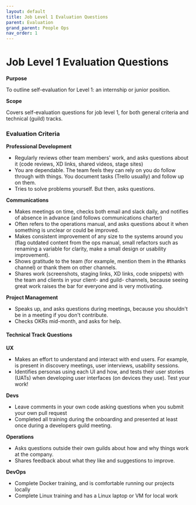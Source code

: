 ```yaml
---
layout: default
title: Job Level 1 Evaluation Questions
parent: Evaluation
grand_parent: People Ops
nav_order: 1
---
```


# Job Level 1 Evaluation Questions

**Purpose**

To outline self-evaluation for Level 1: an internship or junior position.

**Scope**

Covers self-evaluation questions for job level 1, for both general criteria and technical (guild) tracks.


### Evaluation Criteria 

**Professional Development**

  - Regularly reviews other team members' work, and asks questions about
    it (code reviews, XD links, shared videos, stage sites)
  - You are dependable. The team feels they can rely on you do follow
    through with things. You document tasks (Trello usually) and follow
    up on them.
  - Tries to solve problems yourself. But then, asks questions.

**Communications**

  - Makes meetings on time, checks both email and slack daily, and
    notifies of absence in advance (and follows communications charter)
  - Often refers to the operations manual, and asks questions about it
    when something is unclear or could be improved.
  - Makes consistent improvement of any size to the systems around you
    (flag outdated content from the ops manual, small refactors such as
    renaming a variable for clarity, make a small design or usability
    improvement).
  - Shows gratitude to the team (for example, mention them in the
    \#thanks channel) or thank them on other channels.
  - Shares work (screenshots, staging links, XD links, code snippets)
    with the team and clients in your client- and guild- channels,
    because seeing great work raises the bar for everyone and is very
    motivating.

**Project Management**

  - Speaks up, and asks questions during meetings, because you shouldn't
    be in a meeting if you don't contribute.
  - Checks OKRs mid-month, and asks for help.

#### Technical Track Questions

**UX**

  - Makes an effort to understand and interact with end users. For
    example, is present in discovery meetings, user interviews,
    usability sessions.
  - Identifies personas using each UI and how, and tests their user
    stories (UATs) when developing user interfaces (on devices they
    use). Test your work\!

**Devs**

  - Leave comments in your own code asking questions when you submit
    your own pull request
  - Completed all training during the onboarding and presented at least
    once during a developers guild meeting.

**Operations**

  - Asks questions outside their own guilds about how and why things
    work at the company.
  - Shares feedback about what they like and suggestions to improve.

**DevOps**

  - Complete Docker training, and is comfortable running our projects
    locally
  - Complete Linux training and has a Linux laptop or VM for local work